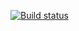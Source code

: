 [![Build status](https://ci.appveyor.com/api/projects/status/vsom3h95l4ew6v83?svg=true)](https://ci.appveyor.com/project/Nickolay/autotestinghomework-3)